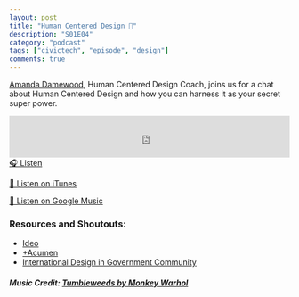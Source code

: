 ```yaml
---
layout: post
title: "Human Centered Design 👥"
description: "S01E04"
category: "podcast"
tags: ["civictech", "episode", "design"]
comments: true
---
```

[Amanda Damewood](https://twitter.com/AmandaDamewood), Human Centered Design Coach, joins us for a chat about Human Centered Design and how you can harness it as your secret super power.

<iframe width="100%" height="75" scrolling="no" frameborder="no" allow="autoplay" src="https://w.soundcloud.com/player/?url=https%3A//api.soundcloud.com/tracks/433789311%3Fsecret_token%3Ds-sMGlS&color=%23ff5500&auto_play=false&hide_related=false&show_comments=true&show_user=true&show_reposts=false&show_teaser=true&visual=true"></iframe>
<a href="https://soundcloud.com/user-227289754/s01e04-human-centered-design" target="_blank">🎧 Listen</a>

[📱 Listen on iTunes](https://itunes.apple.com/us/podcast/civic-tech-chat/id1350640468?mt=2)

[📱 Listen on Google Music](https://play.google.com/music/listen?u=0#/ps/I2inksjzzzmbxhg5wbojr624doa)

### Resources and Shoutouts:
- [Ideo](https://www.ideo.org)
- [+Acumen](https://www.plusacumen.org)
- [International Design in Government Community](https://designnotes.blog.gov.uk/2017/12/11/growing-the-international-design-in-government-community/)

##### Music Credit: [Tumbleweeds by Monkey Warhol](http://freemusicarchive.org/music/Monkey_Warhol/Lonely_Hearts_Challenge/Monkey_Warhol_-_Tumbleweeds)